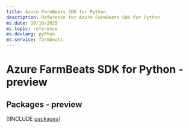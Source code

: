 ```yaml
---
title: Azure FarmBeats SDK for Python
description: Reference for Azure FarmBeats SDK for Python
ms.date: 10/16/2025
ms.topic: reference
ms.devlang: python
ms.service: farmbeats
---
```

# Azure FarmBeats SDK for Python - preview
## Packages - preview
[!INCLUDE [packages](farmbeats-index.md)]